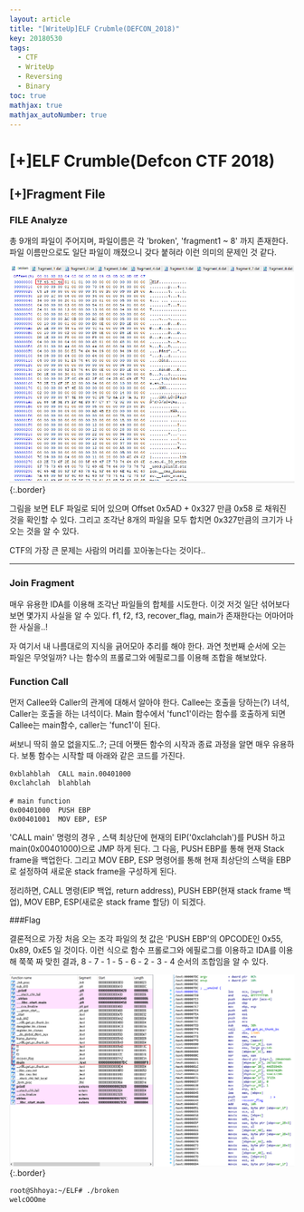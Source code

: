 ```yaml
---
layout: article
title: "[WriteUp]ELF Crubmle(DEFCON_2018)"
key: 20180530
tags:
  - CTF
  - WriteUp
  - Reversing
  - Binary
toc: true
mathjax: true
mathjax_autoNumber: true
---
```


# [+]ELF Crumble(Defcon CTF 2018)

## [+]Fragment File

### FILE Analyze

총 9개의 파일이 주어지며, 파일이름은 각 'broken', 'fragment1 ~ 8' 까지 존재한다.
파일 이름만으로도 일단 파일이 깨졌으니 갖다 붙혀라 이런 의미의 문제인 것 같다.

![ELF-File](https://raw.githubusercontent.com/shhoya/shhoya.github.io/master/assets/images/Task/elf_1.png "ELF_1"){:.border}

그림을 보면 ELF 파일로 되어 있으며 Offset 0x5AD + 0x327 만큼 0x58 로 채워진 것을 확인할 수 있다. 그리고 조각난 8개의 파일을 모두 합치면 0x327만큼의 크기가 나오는 것을 알 수 있다.

CTF의 가장 큰 문제는 사람의 머리를 꼬아놓는다는 것이다..

------

### Join Fragment

매우 유용한 IDA를 이용해 조각난 파일들의 합체를 시도한다. 이것 저것 일단 섞어보다 보면 몇가지 사실을 알 수 있다.
f1, f2, f3, recover_flag, main가 존재한다는 어마어마한 사실을..!

자 여기서 내 나름대로의 지식을 긁어모아 추리를 해야 한다. 과연 첫번째 순서에 오는 파일은 무엇일까?
나는 함수의 프롤로그와 에필로그를 이용해 조합을 해보았다.

### Function Call

먼저 Callee와 Caller의 관계에 대해서 알아야 한다. Callee는 호출을 당하는(?) 녀석, Caller는 호출을 하는 녀석이다.
Main 함수에서 'func1'이라는 함수를 호출하게 되면 Callee는 main함수, caller는 'func1'이 된다.

써보니 딱히 쓸모 없을지도..?; 근데 어쨋든 함수의 시작과 종료 과정을 알면 매우 유용하다.
보통 함수는 시작할 때 아래와 같은 코드를 가진다.

```assembly
0xblahblah 	CALL main.00401000
0xclahclah  blahblah

# main function
0x00401000 	PUSH EBP
0x00401001 	MOV EBP, ESP
```

'CALL main' 명령의 경우 , 스택 최상단에 현재의 EIP('0xclahclah')를 PUSH 하고 main(0x00401000)으로 JMP 하게 된다.
그 다음, PUSH EBP를 통해 현재 Stack frame을 백업한다. 그리고 MOV EBP, ESP 명령어를 통해 현재 최상단의 스택을 EBP로 설정하여 새로운 stack frame을 구성하게 된다.

정리하면, CALL 명령(EIP 백업, return address), PUSH  EBP(현재 stack frame 백업), MOV EBP, ESP(새로운 stack frame 할당) 이 되겠다.

###Flag

결론적으로 가장 처음 오는 조각 파일의 첫 값은 'PUSH EBP'의 OPCODE인 0x55, 0x89, 0xE5 일 것이다.
이런 식으로 함수 프롤로그와 에필로그를 이용하고 IDA를 이용해 쭉쭉 짜 맞힌 결과, 8 - 7 - 1 - 5 - 6 - 2 - 3 - 4 순서의 조합임을 알 수 있다.

![ELF-File2](https://raw.githubusercontent.com/shhoya/shhoya.github.io/master/assets/images/Task/elf_2.png "ELF_2"){:.border}



```
root@Shhoya:~/ELF# ./broken
welcOOOme
```


